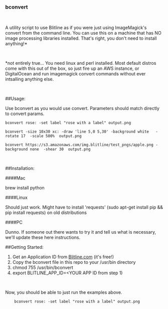 ### bconvert

<br/>

A utility script to use Blitline as if you were just using ImageMagick's convert from the command line. You can use this on a machine that has NO image processing libraries installed. That's right, you don't need to install anything!*

<br/>

\*not entirely true... You need linux and perl installed. Most default distros come with this out of the box, so just fire up an AWS instance, or DigitalOcean and run imagemagick convert commands without ever intsalling anything else.

<br/>

##Usage:

Use bconvert as you would use convert. Parameters should match directly to convert params.

    bconvert rose: -set label "rose with a label" output.png

    bconvert -size 10x30 xc: -draw 'line 5,0 5,30' -background white   -rotate 17  -scale 500%  output.png

    bconvert https://s3.amazonaws.com/img.blitline/test_pngs/apple.png -background none  -shear 30  output.png

<br/>

##Installation:

####Mac

brew install python

####Linux

Should just work. Might have to install 'requests' (sudo apt-get install pip && pip install requests) on old distributions

####PC

Dunno. If someone out there wants to try it and tell us what is necessary, we'll update these here instructions.


##Getting Started:

1. Get an Application ID from [Blitline.com](http://www.blitline.com) (it's free!)
2. Copy the bconvert file in this repo to your /usr/bin directory
3. chmod 755 /usr/bin/bconvert
4. export BLITLINE_APP_ID=<YOUR APP ID from step 1)

<br/>

Now, you should be able to just run the examples above.

		bconvert rose: -set label "rose with a label" output.png

<br/>

